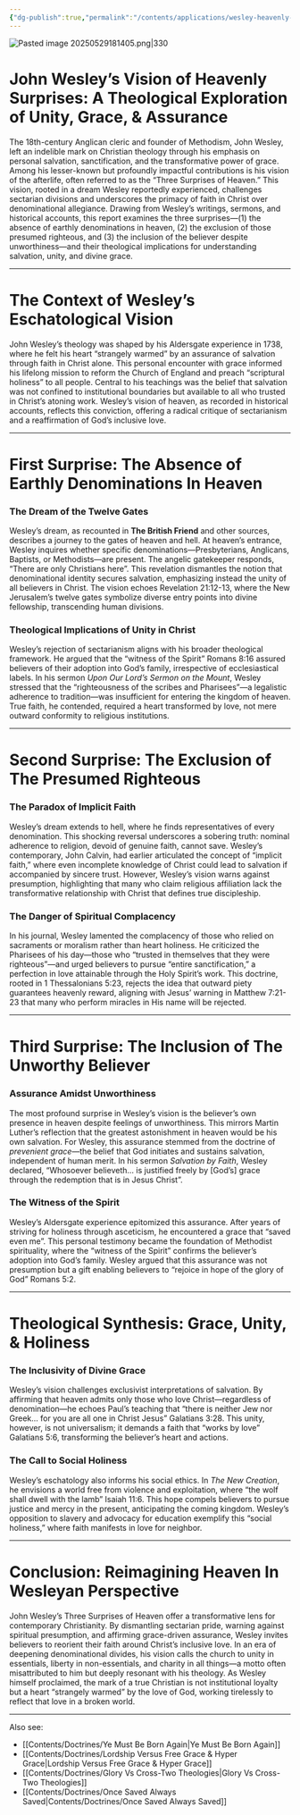 ```yaml
---
{"dg-publish":true,"permalink":"/contents/applications/wesley-heavenly-surprise/","noteIcon":"","created":"2025-05-29T18:23:17.760+08:00"}
---
```


![Pasted image 20250529181405.png|330](/img/user/Attachments/Pasted%20image%2020250529181405.png)

# John Wesley’s Vision of Heavenly Surprises: A Theological Exploration of Unity, Grace, & Assurance  

The 18th-century Anglican cleric and founder of Methodism, John Wesley, left an indelible mark on Christian theology through his emphasis on personal salvation, sanctification, and the transformative power of grace. Among his lesser-known but profoundly impactful contributions is his vision of the afterlife, often referred to as the “Three Surprises of Heaven.” This vision, rooted in a dream Wesley reportedly experienced, challenges sectarian divisions and underscores the primacy of faith in Christ over denominational allegiance. Drawing from Wesley’s writings, sermons, and historical accounts, this report examines the three surprises—(1) the absence of earthly denominations in heaven, (2) the exclusion of those presumed righteous, and (3) the inclusion of the believer despite unworthiness—and their theological implications for understanding salvation, unity, and divine grace.  

---
# The Context of Wesley’s Eschatological Vision  

John Wesley’s theology was shaped by his Aldersgate experience in 1738, where he felt his heart “strangely warmed” by an assurance of salvation through faith in Christ alone. This personal encounter with grace informed his lifelong mission to reform the Church of England and preach “scriptural holiness” to all people. Central to his teachings was the belief that salvation was not confined to institutional boundaries but available to all who trusted in Christ’s atoning work. Wesley’s vision of heaven, as recorded in historical accounts, reflects this conviction, offering a radical critique of sectarianism and a reaffirmation of God’s inclusive love.  

---
# First Surprise: The Absence of Earthly Denominations In Heaven  

### The Dream of the Twelve Gates  
Wesley’s dream, as recounted in **The British Friend** and other sources, describes a journey to the gates of heaven and hell. At heaven’s entrance, Wesley inquires whether specific denominations—Presbyterians, Anglicans, Baptists, or Methodists—are present. The angelic gatekeeper responds, “There are only Christians here”. This revelation dismantles the notion that denominational identity secures salvation, emphasizing instead the unity of all believers in Christ. The vision echoes Revelation 21:12-13, where the New Jerusalem’s twelve gates symbolize diverse entry points into divine fellowship, transcending human divisions.  

### Theological Implications of Unity in Christ  
Wesley’s rejection of sectarianism aligns with his broader theological framework. He argued that the “witness of the Spirit” Romans 8:16 assured believers of their adoption into God’s family, irrespective of ecclesiastical labels. In his sermon *Upon Our Lord’s Sermon on the Mount*, Wesley stressed that the “righteousness of the scribes and Pharisees”—a legalistic adherence to tradition—was insufficient for entering the kingdom of heaven. True faith, he contended, required a heart transformed by love, not mere outward conformity to religious institutions.  

---
# Second Surprise: The Exclusion of The Presumed Righteous  

### The Paradox of Implicit Faith  
Wesley’s dream extends to hell, where he finds representatives of every denomination. This shocking reversal underscores a sobering truth: nominal adherence to religion, devoid of genuine faith, cannot save. Wesley’s contemporary, John Calvin, had earlier articulated the concept of “implicit faith,” where even incomplete knowledge of Christ could lead to salvation if accompanied by sincere trust. However, Wesley’s vision warns against presumption, highlighting that many who claim religious affiliation lack the transformative relationship with Christ that defines true discipleship.  

### The Danger of Spiritual Complacency  
In his journal, Wesley lamented the complacency of those who relied on sacraments or moralism rather than heart holiness. He criticized the Pharisees of his day—those who “trusted in themselves that they were righteous”—and urged believers to pursue “entire sanctification,” a perfection in love attainable through the Holy Spirit’s work. This doctrine, rooted in 1 Thessalonians 5:23, rejects the idea that outward piety guarantees heavenly reward, aligning with Jesus’ warning in Matthew 7:21-23 that many who perform miracles in His name will be rejected.  

---
# Third Surprise: The Inclusion of The Unworthy Believer  

### Assurance Amidst Unworthiness  
The most profound surprise in Wesley’s vision is the believer’s own presence in heaven despite feelings of unworthiness. This mirrors Martin Luther’s reflection that the greatest astonishment in heaven would be his own salvation. For Wesley, this assurance stemmed from the doctrine of *prevenient grace*—the belief that God initiates and sustains salvation, independent of human merit. In his sermon *Salvation by Faith*, Wesley declared, “Whosoever believeth... is justified freely by [God’s] grace through the redemption that is in Jesus Christ”.  

### The Witness of the Spirit  
Wesley’s Aldersgate experience epitomized this assurance. After years of striving for holiness through asceticism, he encountered a grace that “saved even me”. This personal testimony became the foundation of Methodist spirituality, where the “witness of the Spirit” confirms the believer’s adoption into God’s family. Wesley argued that this assurance was not presumption but a gift enabling believers to “rejoice in hope of the glory of God” Romans 5:2.  

---
# Theological Synthesis: Grace, Unity, & Holiness  

### The Inclusivity of Divine Grace  
Wesley’s vision challenges exclusivist interpretations of salvation. By affirming that heaven admits only those who love Christ—regardless of denomination—he echoes Paul’s teaching that “there is neither Jew nor Greek... for you are all one in Christ Jesus” Galatians 3:28. This unity, however, is not universalism; it demands a faith that “works by love” Galatians 5:6, transforming the believer’s heart and actions.  

### The Call to Social Holiness  
Wesley’s eschatology also informs his social ethics. In *The New Creation*, he envisions a world free from violence and exploitation, where “the wolf shall dwell with the lamb” Isaiah 11:6. This hope compels believers to pursue justice and mercy in the present, anticipating the coming kingdom. Wesley’s opposition to slavery and advocacy for education exemplify this “social holiness,” where faith manifests in love for neighbor.  

---
# Conclusion: Reimagining Heaven In Wesleyan Perspective  

John Wesley’s Three Surprises of Heaven offer a transformative lens for contemporary Christianity. By dismantling sectarian pride, warning against spiritual presumption, and affirming grace-driven assurance, Wesley invites believers to reorient their faith around Christ’s inclusive love. In an era of deepening denominational divides, his vision calls the church to unity in essentials, liberty in non-essentials, and charity in all things—a motto often misattributed to him but deeply resonant with his theology. As Wesley himself proclaimed, the mark of a true Christian is not institutional loyalty but a heart “strangely warmed” by the love of God, working tirelessly to reflect that love in a broken world.

<script> var refTagger = { settings: { bibleVersion: 'KJV', tooltipStyle: 'dark' } }; (function(d, t) { var n=d.querySelector('[nonce]'); refTagger.settings.nonce = n && (n.nonce||n.getAttribute('nonce')); var g = d.createElement(t), s = d.getElementsByTagName(t)[0]; g.src = 'https://api.reftagger.com/v2/RefTagger.js'; g.nonce = refTagger.settings.nonce; s.parentNode.insertBefore(g, s); }(document, 'script')); </script>

---
Also see:
- [[Contents/Doctrines/Ye Must Be Born Again\|Ye Must Be Born Again]]
- [[Contents/Doctrines/Lordship Versus Free Grace & Hyper Grace\|Lordship Versus Free Grace & Hyper Grace]]
- [[Contents/Doctrines/Glory Vs Cross-Two Theologies\|Glory Vs Cross-Two Theologies]]
- [[Contents/Doctrines/Once Saved Always Saved\|Contents/Doctrines/Once Saved Always Saved]]